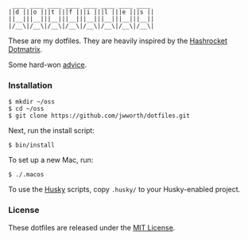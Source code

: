 ```
 ____ ____ ____ ____ ____ ____ ____ ____
||d |||o |||t |||f |||i |||l |||e |||s ||
||__|||__|||__|||__|||__|||__|||__|||__||
|/__\|/__\|/__\|/__\|/__\|/__\|/__\|/__\|
```

These are my dotfiles. They are heavily inspired by the [Hashrocket
Dotmatrix][dotmatrix].

Some hard-won [advice][dont-copy].

### Installation

```
$ mkdir ~/oss
$ cd ~/oss
$ git clone https://github.com/jwworth/dotfiles.git
```

Next, run the install script:

```
$ bin/install
```

To set up a new Mac, run:

```
$ ./.macos
```

To use the [Husky][husky] scripts, copy `.husky/` to your Husky-enabled project.

### License

These dotfiles are released under the [MIT License][mit].

[dont-copy]: https://www.jakeworth.com/dont-copy-paste-dotfiles/
[dotmatrix]: https://github.com/hashrocket/dotmatrix
[mit]: http://www.opensource.org/licenses/MIT
[husky]: https://www.npmjs.com/package/husky
